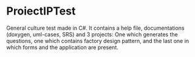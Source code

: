 ﻿# ProiectIPTest
General culture test made in C#. 
It contains a help file, documentations (doxygen, uml-cases, SRS) and 3 projects: One which generates the questions, one which contains factory design pattern, and the last one in which forms and the application are present.
